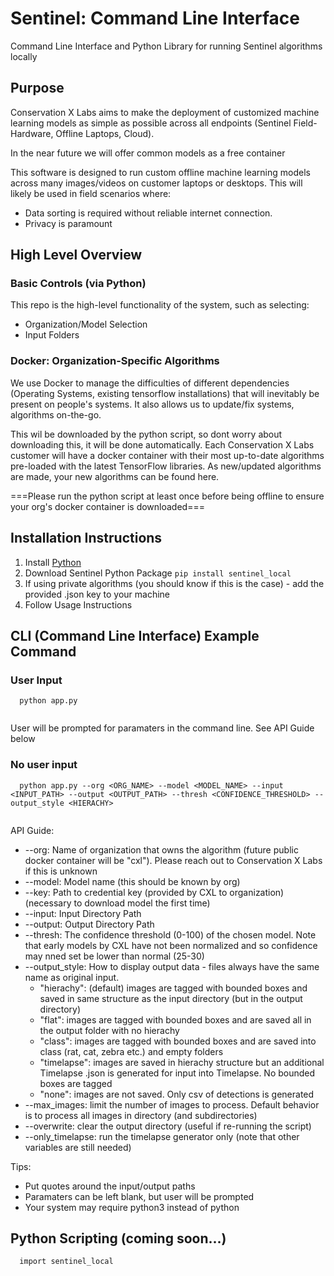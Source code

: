 # Sentinel: Command Line Interface
Command Line Interface and Python Library for running Sentinel algorithms locally

## Purpose
Conservation X Labs aims to make the deployment of customized machine learning models as simple as possible across all endpoints (Sentinel Field-Hardware, Offline Laptops, Cloud). 

In the near future we will offer common models as a free container

This software is designed to run custom offline machine learning models across many images/videos on customer laptops or desktops. This will likely be used in field scenarios where:
- Data sorting is required without reliable internet connection. 
- Privacy is paramount


## High Level Overview

### Basic Controls (via Python)
This repo is the high-level functionality of the system, such as selecting:
- Organization/Model Selection
- Input Folders

### Docker: Organization-Specific Algorithms
We use Docker to manage the difficulties of different dependencies (Operating Systems, existing tensorflow installations) that will inevitably be present on people's systems. It also allows us to update/fix systems, algorithms on-the-go.

This wil be downloaded by the python script, so dont worry about downloading this, it will be done automatically. Each Conservation  X Labs customer will have a docker container with their most up-to-date algorithms pre-loaded with the latest TensorFlow libraries. As new/updated algorithms are made, your new algorithms can be found here.

===Please run the python script at least once before being offline to ensure your org's docker container is downloaded===


## Installation Instructions

1. Install [Python](https://www.python.org/downloads/)
2. Download Sentinel Python Package ```pip install sentinel_local```
3. If using private algorithms (you should know if this is the case) - add the provided .json key to your machine
4. Follow Usage Instructions

## CLI (Command Line Interface) Example Command

### User Input 
```
  python app.py 
  
```
User will be prompted for paramaters in the command line. See API Guide below

### No user input
```
  python app.py --org <ORG_NAME> --model <MODEL_NAME> --input <INPUT_PATH> --output <OUTPUT_PATH> --thresh <CONFIDENCE_THRESHOLD> --output_style <HIERACHY>
  
```

API Guide:

- --org: Name of organization that owns the algorithm (future public docker container will be "cxl"). Please reach out to Conservation X Labs if this is unknown
- --model: Model name (this should be known by org)
- --key: Path to credential key (provided by CXL to organization) (necessary to download model the first time)
- --input: Input Directory Path
- --output: Output Directory Path
- --thresh: The confidence threshold (0-100) of the chosen model. Note that early models by CXL have not been normalized and so confidence may nned set be lower than normal (25-30)
- --output_style: How to display output data - files always have the same name as original input. 
  - "hierachy": (default) images are tagged with bounded boxes and saved in same structure as the input directory (but in the output directory)
  - "flat": images are tagged with bounded boxes and are saved all in the output folder with no hierachy
  - "class": images are tagged with bounded boxes and are saved into class (rat, cat, zebra etc.) and empty folders
  - "timelapse": images are saved in hierachy structure but an additional Timelapse .json is generated for input into Timelapse. No bounded boxes are tagged
  - "none": images are not saved. Only csv of detections is generated
- --max_images: limit the number of images to process. Default behavior is to process all images in directory (and subdirectories)
- --overwrite: clear the output directory (useful if re-running the script)
- --only_timelapse: run the timelapse generator only (note that other variables are still needed)


Tips:
- Put quotes around the input/output paths
- Paramaters can be left blank, but user will be prompted 
- Your system may require python3 instead of python


## Python Scripting (coming soon...)
```
  import sentinel_local
```
